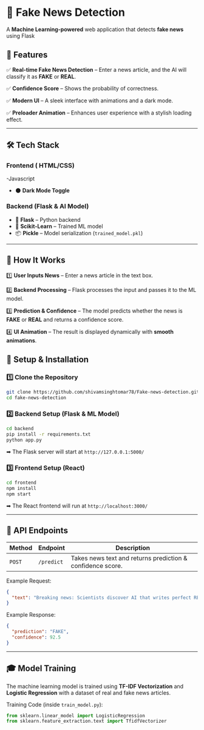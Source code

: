 # 📰 Fake News Detection

A **Machine Learning-powered** web application that detects **fake news** using Flask 

## 🚀 Features

✅ **Real-time Fake News Detection** – Enter a news article, and the AI will classify it as **FAKE** or **REAL**.

✅ **Confidence Score** – Shows the probability of correctness.

✅ **Modern UI** – A sleek interface with animations and a dark mode.

✅ **Preloader Animation** – Enhances user experience with a stylish loading effect.

---

## 🛠️ Tech Stack

### **Frontend ( HTML/CSS)**
-Javascript
- 🌑 **Dark Mode Toggle**

### **Backend (Flask & AI Model)**
- 🐍 **Flask** – Python backend
- 🤖 **Scikit-Learn** – Trained ML model
- 📦 **Pickle** – Model serialization (`trained_model.pkl`)

---

## 🎯 How It Works

1️⃣ **User Inputs News** – Enter a news article in the text box.

2️⃣ **Backend Processing** – Flask processes the input and passes it to the ML model.

3️⃣ **Prediction & Confidence** – The model predicts whether the news is **FAKE** or **REAL** and returns a confidence score.

4️⃣ **UI Animation** – The result is displayed dynamically with **smooth animations**.
 
## 📌 Setup & Installation

### **1️⃣ Clone the Repository**
```bash
git clone https://github.com/shivamsinghtomar78/Fake-news-detection.git
cd fake-news-detection
```

### **2️⃣ Backend Setup (Flask & ML Model)**
```bash
cd backend
pip install -r requirements.txt
python app.py
```
➡ The Flask server will start at `http://127.0.0.1:5000/`

### **3️⃣ Frontend Setup (React)**
```bash
cd frontend
npm install
npm start
```
➡ The React frontend will run at `http://localhost:3000/`

---

## 📡 API Endpoints

| Method | Endpoint | Description |
|--------|----------|------------|
| `POST` | `/predict` | Takes news text and returns prediction & confidence score. |

Example Request:
```json
{
  "text": "Breaking news: Scientists discover AI that writes perfect READMEs!"
}
```

Example Response:
```json
{
  "prediction": "FAKE",
  "confidence": 92.5
}
```

---

## 🎓 Model Training
The machine learning model is trained using **TF-IDF Vectorization** and **Logistic Regression** with a dataset of real and fake news articles.

Training Code (inside `train_model.py`):
```python
from sklearn.linear_model import LogisticRegression
from sklearn.feature_extraction.text import TfidfVectorizer
 
